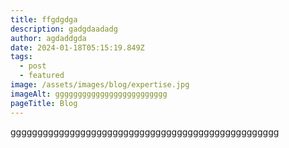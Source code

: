 ```yaml
---
title: ffgdgdga
description: gadgdaadadg
author: agdaddgda
date: 2024-01-18T05:15:19.849Z
tags:
  - post
  - featured
image: /assets/images/blog/expertise.jpg
imageAlt: ggggggggggggggggggggggggg
pageTitle: Blog
---
```

gggggggggggggggggggggggggggggggggggggggggggggggggg